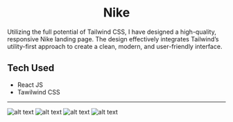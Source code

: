 <div align="center">

# Nike

</div>

Utilizing the full potential of Tailwind CSS, I have designed a high-quality, responsive Nike landing page. The design effectively integrates Tailwind’s utility-first approach to create a clean, modern, and user-friendly interface.

## Tech Used
- React JS
- Tawilwind CSS 

<hr>

![alt text](https://github.com/Y3ASIN/readme-edit-files/blob/main/nike/home.png 'Nike Home')
![alt text](https://github.com/Y3ASIN/readme-edit-files/blob/main/nike/products.png 'Products')
![alt text](https://github.com/Y3ASIN/readme-edit-files/blob/main/nike/offer.png 'Offers')
![alt text](https://github.com/Y3ASIN/readme-edit-files/blob/main/nike/footer.png 'Offers')
